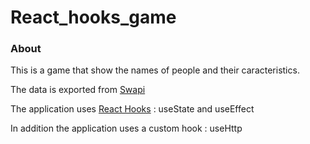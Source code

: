 # React_hooks_game

### About

This is a game that show the names of people and their caracteristics.

The data is exported from [Swapi](https://swapi.dev/)

The application uses [React Hooks](https://fr.reactjs.org/docs/hooks-intro.html) : useState and useEffect

In addition the application uses a custom hook : useHttp
